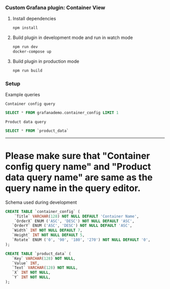 ### Custom Grafana plugin: Container View

1. Install dependencies

   ```bash
   npm install
   ```

2. Build plugin in development mode and run in watch mode

   ```bash
   npm run dev
   docker-compose up
   ```

3. Build plugin in production mode

   ```bash
   npm run build
   ```

### Setup

Example queries

`Container config query`

```sql
SELECT * FROM grafanademo.container_config LIMIT 1
```

`Product data query`

```sql
SELECT * FROM `product_data`
```

---

# Please make sure that "Container config query name" and "Product data query name" are same as the query name in the query editor.



Schema used during development

```sql
CREATE TABLE `container_config` (
	`Title` VARCHAR(128) NOT NULL DEFAULT 'Container Name',
	`OrderX` ENUM ('ASC', 'DESC') NOT NULL DEFAULT 'ASC',
   `OrderY` ENUM ('ASC', 'DESC') NOT NULL DEFAULT 'ASC',
   `Width` INT NOT NULL DEFAULT 7,
   `Height` INT NOT NULL DEFAULT 5,
   `Rotate` ENUM ('0', '90', '180', '270') NOT NULL DEFAULT '0',
);

CREATE TABLE `product_data` (
   `Key` VARCHAR(128) NOT NULL,
   `Value` INT,
   `Text` VARCHAR(128) NOT NULL,
   `X` INT NOT NULL,
   `Y` INT NOT NULL,
);
```